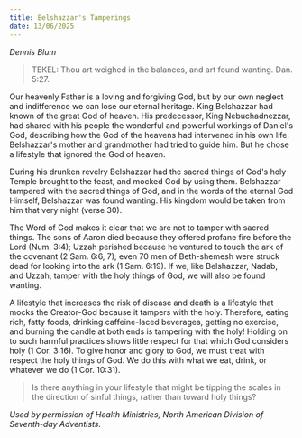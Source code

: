 ```yaml
---
title: Belshazzar's Tamperings
date: 13/06/2025
---
```


_Dennis Blum_

> <p></p>
> TEKEL: Thou art weighed in the balances, and art found wanting. Dan. 5:27.

Our heavenly Father is a loving and forgiving God, but by our own neglect and indifference we can lose our eternal heritage. King Belshazzar had known of the great God of heaven. His predecessor, King Nebuchadnezzar, had shared with his people the wonderful and powerful workings of Daniel's God, describing how the God of the heavens had intervened in his own life. Belshazzar's mother and grandmother had tried to guide him. But he chose a lifestyle that ignored the God of heaven.

During his drunken revelry Belshazzar had the sacred things of God's holy Temple brought to the feast, and mocked God by using them. Belshazzar tampered with the sacred things of God, and in the words of the eternal God Himself, Belshazzar was found wanting. His kingdom would be taken from him that very night (verse 30).

The Word of God makes it clear that we are not to tamper with sacred things. The sons of Aaron died because they offered profane fire before the Lord (Num. 3:4); Uzzah perished because he ventured to touch the ark of the covenant (2 Sam. 6:6, 7); even 70 men of Beth-shemesh were struck dead for looking into the ark (1 Sam. 6:19). If we, like Belshazzar, Nadab, and Uzzah, tamper with the holy things of God, we will also be found wanting.

A lifestyle that increases the risk of disease and death is a lifestyle that mocks the Creator-God because it tampers with the holy. Therefore, eating rich, fatty foods, drinking caffeine-laced beverages, getting no exercise, and burning the candle at both ends is tampering with the holy! Holding on to such harmful practices shows little respect for that which God considers holy (1 Cor. 3:16). To give honor and glory to God, we must treat with respect the holy things of God. We do this with what we eat, drink, or whatever we do (1 Cor. 10:31).

> <callout></callout>
> Is there anything in your lifestyle that might be tipping the scales in the direction of sinful things, rather than toward holy things?

_Used by permission of Health Ministries, North American Division of Seventh-day Adventists._